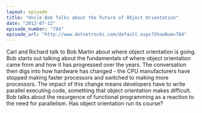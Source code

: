```yaml
---
layout: episode
title: "Uncle Bob Talks about the Future of Object Orientation"
date: "2012-07-12"
episode_number: "784"
episode_url: "http://www.dotnetrocks.com/default.aspx?ShowNum=784"
---
```


Carl and Richard talk to Bob Martin about where object orientation is going. Bob starts out talking about the fundamentals of where object orientation came from and how it has progressed over the years. The conversation then digs into how hardware has changed - the CPU manufacturers have stopped making faster processors and switched to making more processors. The impact of this change means developers have to write parallel executing code, something that object orientation makes difficult. Bob talks about the resurgence of functional programming as a reaction to the need for parallelism. Has object orientation run its course?
